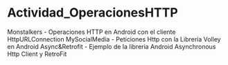 # Actividad_OperacionesHTTP

Monstalkers - Operaciones HTTP en Android con el cliente HttpURLConnection
MySocialMedia - Peticiones Http con la Librería Volley en Android
Async&Retrofit - Ejemplo de la libreria Android Asynchronous Http Client y RetroFit
